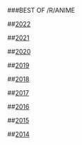 ###BEST OF /R/ANIME

##[2022](/r/anime/wiki/bestof2021)

##[2021](/r/anime/wiki/bestof2021)

##[2020](/r/anime/wiki/bestof2020)

##[2019](/r/anime/wiki/bestof2019)

##[2018](/r/anime/wiki/bestof2018)

##[2017](https://www.reddit.com/r/anime/comments/7sri38/happy_10th_anniversary_ranime/dt6xvzd/)


##[2016](https://www.reddit.com/r/anime/comments/5nf9ju/and_the_winners_of_best_of_ranime_2016_are/)

##[2015](https://www.reddit.com/r/anime/comments/3zn84n/here_are_the_winners_of_best_of_ranime_2015/)

##[2014](https://www.reddit.com/r/anime/comments/2qwzdo/and_the_winners_of_ranimes_best_of_2014_awards_are/)